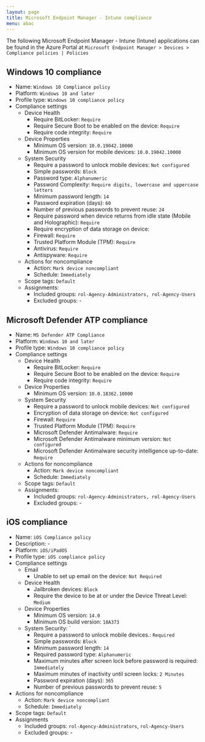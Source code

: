 ```yaml
---
layout: page
title: Microsoft Endpoint Manager - Intune compliance
menu: abac
---
```


The following Microsoft Endpoint Manager - Intune (Intune) applications can be found in the Azure Portal at `Microsoft Endpoint Manager > Devices > Compliance policies | Policies`

## Windows 10 compliance

* Name: `Windows 10 Compliance policy`
* Platform: `Windows 10 and later`
* Profile type: `Windows 10 compliance policy`
* Compliance settings
  * Device Health
    * Require BitLocker: `Require`
    * Require Secure Boot to be enabled on the device: `Require`
    * Require code integrity: `Require`
  * Device Properties
    * Minimum OS version: `10.0.19042.10000`
    * Minimum OS version for mobile devices: `10.0.19042.10000`
  * System Security
    * Require a password to unlock mobile devices: `Not configured`
    * Simple passwords: `Block`
    * Password type: `Alphanumeric`
    * Password Complexity: `Require digits, lowercase and uppercase letters`
    * Minimum password length: `14`
    * Password expiration (days): `60`
    * Number of previous passwords to prevent reuse: `24`
    * Require password when device returns from idle state (Mobile and Holographic): `Require`
    * Require encryption of data storage on device:
    * Firewall: `Require`
    * Trusted Platform Module (TPM): `Require`
    * Antivirus: `Require`
    * Antispyware: `Require`
  * Actions for noncompliance
    * Action: `Mark device noncompliant`
    * Schedule: `Immediately`
  * Scope tags: `Default`
  * Assignments: 
    * Included groups: `rol-Agency-Administrators, rol-Agency-Users`
    * Excluded groups: -

## Microsoft Defender ATP compliance

* Name: `MS Defender ATP Compliance`
* Platform: `Windows 10 and later`
* Profile type: `Windows 10 compliance policy`
* Compliance settings
  * Device Health
    * Require BitLocker: `Require`
    * Require Secure Boot to be enabled on the device: `Require`
    * Require code integrity: `Require`
  * Device Properties
    * Minimum OS version: `10.0.18362.10000`
  * System Security
    * Require a password to unlock mobile devices: `Not configured`
    * Encryption of data storage on device: `Not configured`
    * Firewall: `Require`
    * Trusted Platform Module (TPM): `Require`
    * Microsoft Defender Antimalware: `Require`
    * Microsoft Defender Antimalware minimum version: `Not configured`
    * Microsoft Defender Antimalware security intelligence up-to-date: `Require`
  * Actions for noncompliance
    * Action: `Mark device noncompliant`
    * Schedule: `Immediately`
  * Scope tags: `Default`
  * Assignments: 
    * Included groups: `rol-Agency-Administrators, rol-Agency-Users`
    * Excluded groups: -

## iOS compliance

* Name: `iOS Compliance policy`
* Description: -
* Platform: `iOS/iPadOS`
* Profile type: `iOS compliance policy`
* Compliance settings
  * Email
    * Unable to set up email on the device: `Not Required`
  * Device Health
    * Jailbroken devices: `Block`
    * Require the device to be at or under the Device Threat Level: `Medium`
  * Device Properties
    * Minimum OS version: `14.0`
    * Minimum OS build version: `18A373`
  * System Security: `
    * Require a password to unlock mobile devices.: `Required`
    * Simple passwords: `Block`
    * Minimum password length: `14`
    * Required password type: `Alphanumeric`
    * Maximum minutes after screen lock before password is required: `Immediately`
    * Maximum minutes of inactivity until screen locks: `2 Minutes`
    * Password expiration (days): `365`
    * Number of previous passwords to prevent reuse: `5`
* Actions for noncompliance
  * Action: `Mark device noncompliant`
  * Schedule: `Immediately`
* Scope tags: `Default`
* Assignments
  * Included groups: `rol-Agency-Administrators`, `rol-Agency-Users`
  * Excluded groups: -